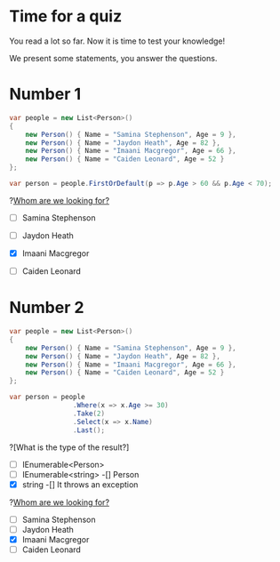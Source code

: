 # Time for a quiz

You read a lot so far.
Now it is time to test your knowledge!

We present some statements, you answer the questions.

# Number 1

```c#
var people = new List<Person>()
{
    new Person() { Name = "Samina Stephenson", Age = 9 },
    new Person() { Name = "Jaydon Heath", Age = 82 },
    new Person() { Name = "Imaani Macgregor", Age = 66 },
    new Person() { Name = "Caiden Leonard", Age = 52 }
};

var person = people.FirstOrDefault(p => p.Age > 60 && p.Age < 70);
```

?[Whom are we looking for?](multiple)
-[ ] Samina Stephenson
-[ ] Jaydon Heath
-[x] Imaani Macgregor
-[ ] Caiden Leonard


# Number 2

```c#
var people = new List<Person>()
{
    new Person() { Name = "Samina Stephenson", Age = 9 },
    new Person() { Name = "Jaydon Heath", Age = 82 },
    new Person() { Name = "Imaani Macgregor", Age = 66 },
    new Person() { Name = "Caiden Leonard", Age = 52 }
};

var person = people
                .Where(x => x.Age >= 30)
                .Take(2)
                .Select(x => x.Name)
                .Last();
```

?[What is the type of the result?]
-[ ] IEnumerable\<Person\>
-[ ] IEnumerable\<string\>
-[] Person
-[x] string
-[] It throws an exception

?[Whom are we looking for?](multiple)
-[ ] Samina Stephenson
-[ ] Jaydon Heath
-[x] Imaani Macgregor
-[ ] Caiden Leonard
